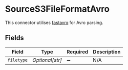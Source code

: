 # SourceS3FileFormatAvro

This connector utilises <a href="https://fastavro.readthedocs.io/en/latest/" target="_blank">fastavro</a> for Avro parsing.


## Fields

| Field              | Type               | Required           | Description        |
| ------------------ | ------------------ | ------------------ | ------------------ |
| `filetype`         | *Optional[str]*    | :heavy_minus_sign: | N/A                |